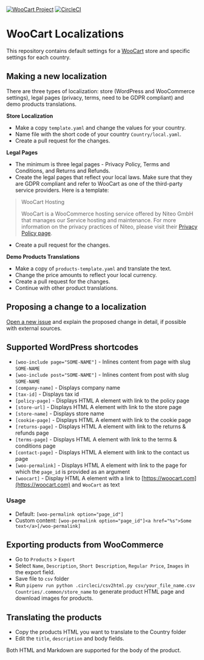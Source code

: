 [![WooCart Project](https://img.shields.io/badge/powered%20by-WooCart-943af9.svg)](https://woocart.com)
[![CircleCI](https://circleci.com/gh/woocart/localizations/tree/master.svg?style=svg&circle-token=8107e3f75f54fb5cbbcac62571dfe0a86c540d45)](https://circleci.com/gh/woocart/localizations/tree/master)
# WooCart Localizations

This repository contains default settings for a [WooCart](https://woocart.com/) store and specific settings for each country.

## Making a new localization

There are three types of localization: store (WordPress and WooCommerce settings), legal pages (privacy, terms, need to be GDPR compliant) and demo products translations.

**Store Localization**

- Make a copy `template.yaml` and change the values for your country.
- Name file with the short code of your country `Country/local.yaml`.
- Create a pull request for the changes.

**Legal Pages**

- The minimum is three legal pages - Privacy Policy, Terms and Conditions, and Returns and Refunds.
- Create the legal pages that reflect your local laws. Make sure that they are GDPR compliant and refer to WooCart as one of the third-party service providers. Here is a template:

>WooCart Hosting
>
>WooCart is a WooCommerce hosting service offered by Niteo GmbH that manages our Service hosting and maintenance. For more information on the privacy practices of Niteo, please visit their [Privacy Policy page](https://woocart.com/legal/privacy).

- Create a pull request for the changes.

**Demo Products Translations**

- Make a copy of `products-template.yaml` and translate the text.
- Change the price amounts to reflect your local currency.
- Create a pull request for the changes.
- Continue with other product translations.

## Proposing a change to a localization

[Open a new issue](https://github.com/woocart/localizations/issues) and explain the proposed change in detail, if possible with external sources.


## Supported WordPress shortcodes

- `[woo-include page="SOME-NAME"]` - Inlines content from page with slug `SOME-NAME`
- `[woo-include post="SOME-NAME"]` - Inlines content from post with slug `SOME-NAME`
- `[company-name]` - Displays company name
- `[tax-id]` - Displays tax id
- `[policy-page]` - Displays HTML A element with link to the policy page
- `[store-url]` - Displays HTML A element with link to the store page
- `[store-name]` - Displays store name
- `[cookie-page]` - Displays HTML A element with link to the cookie page
- `[returns-page]` - Displays HTML A element with link to the returns & refunds page
- `[terms-page]` - Displays HTML A element with link to the terms & conditions page
- `[contact-page]` - Displays HTML A element with link to the contact us page
- `[woo-permalink]` - Displays HTML A element with link to the page for which the `page_id` is provided as an argument
- `[woocart]` - Display HTML A element with a link to [https://woocart.com](https://woocart.com) and `WooCart` as text

### Usage
- Default: `[woo-permalink option="page_id"]`
- Custom content: `[woo-permalink option="page_id"]<a href="%s">Some text</a>[/woo-permalink]`


## Exporting products from WooCommerce

- Go to `Products` > `Export`
- Select `Name`, `Description`, `Short Description`, `Regular Price`, `Images` in the export field.
- Save file to `csv` folder
- Run `pipenv run python .circleci/csv2html.py csv/your_file_name.csv Countries/.common/store_name` to generate product HTML page and download images for products.

## Translating the products

- Copy the products HTML you want to translate to the Country folder
- Edit the `title`, `description` and body fields.

Both HTML and Markdown are supported for the body of the product.
